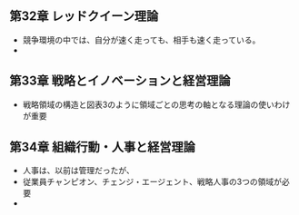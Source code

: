 ## 第32章 レッドクイーン理論

- 競争環境の中では、自分が速く走っても、相手も速く走っている。  
- 

## 第33章 戦略とイノベーションと経営理論

- 戦略領域の構造と図表3のように領域ごとの思考の軸となる理論の使いわけが重要

## 第34章 組織行動・人事と経営理論

- 人事は、以前は管理だったが、
- 従業員チャンピオン、チェンジ・エージェント、戦略人事の3つの領域が必要
- 
